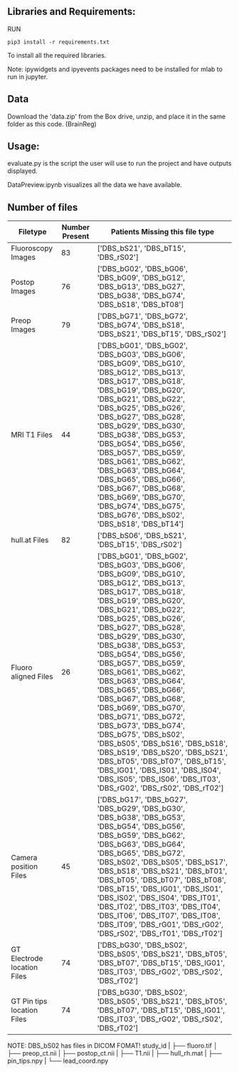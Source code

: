 ## Libraries and Requirements:

RUN

`pip3 install -r requirements.txt`

To install all the required libraries.

Note: ipywidgets and ipyevents packages need to be installed for mlab to run in jupyter.

## Data
Download the 'data.zip' from the Box drive, unzip, and place it in the same folder as this code. (BrainReg)

## Usage:

evaluate.py is the script the user will use to run the project and have outputs displayed.

DataPreview.ipynb visualizes all the data we have available.


## Number of files
Filetype | Number Present | Patients Missing this file type | 
--- | --- | --- |
Fluoroscopy Images | 83 | ['DBS_bS21', 'DBS_bT15', 'DBS_rS02'] |
Postop Images | 76 | ['DBS_bG02', 'DBS_bG06', 'DBS_bG09', 'DBS_bG12', 'DBS_bG13', 'DBS_bG27', 'DBS_bG38', 'DBS_bG74', 'DBS_bS18', 'DBS_bT08']|
Preop Images | 79 |['DBS_bG71', 'DBS_bG72', 'DBS_bG74', 'DBS_bS18', 'DBS_bS21', 'DBS_bT15', 'DBS_rS02'] |
MRI T1 Files | 44 |['DBS_bG01', 'DBS_bG02', 'DBS_bG03', 'DBS_bG06', 'DBS_bG09', 'DBS_bG10', 'DBS_bG12', 'DBS_bG13', 'DBS_bG17', 'DBS_bG18', 'DBS_bG19', 'DBS_bG20', 'DBS_bG21', 'DBS_bG22', 'DBS_bG25', 'DBS_bG26', 'DBS_bG27', 'DBS_bG28', 'DBS_bG29', 'DBS_bG30', 'DBS_bG38', 'DBS_bG53', 'DBS_bG54', 'DBS_bG56', 'DBS_bG57', 'DBS_bG59', 'DBS_bG61', 'DBS_bG62', 'DBS_bG63', 'DBS_bG64', 'DBS_bG65', 'DBS_bG66', 'DBS_bG67', 'DBS_bG68', 'DBS_bG69', 'DBS_bG70', 'DBS_bG74', 'DBS_bG75', 'DBS_bG76', 'DBS_bS02', 'DBS_bS18', 'DBS_bT14'] |
hull.at Files | 82 | ['DBS_bS06', 'DBS_bS21', 'DBS_bT15', 'DBS_rS02']|
Fluoro aligned Files | 26 |['DBS_bG01', 'DBS_bG02', 'DBS_bG03', 'DBS_bG06', 'DBS_bG09', 'DBS_bG10', 'DBS_bG12', 'DBS_bG13', 'DBS_bG17', 'DBS_bG18', 'DBS_bG19', 'DBS_bG20', 'DBS_bG21', 'DBS_bG22', 'DBS_bG25', 'DBS_bG26', 'DBS_bG27', 'DBS_bG28', 'DBS_bG29', 'DBS_bG30', 'DBS_bG38', 'DBS_bG53', 'DBS_bG54', 'DBS_bG56', 'DBS_bG57', 'DBS_bG59', 'DBS_bG61', 'DBS_bG62', 'DBS_bG63', 'DBS_bG64', 'DBS_bG65', 'DBS_bG66', 'DBS_bG67', 'DBS_bG68', 'DBS_bG69', 'DBS_bG70', 'DBS_bG71', 'DBS_bG72', 'DBS_bG73', 'DBS_bG74', 'DBS_bG75', 'DBS_bS02', 'DBS_bS05', 'DBS_bS16', 'DBS_bS18', 'DBS_bS19', 'DBS_bS20', 'DBS_bS21', 'DBS_bT05', 'DBS_bT07', 'DBS_bT15', 'DBS_IG01', 'DBS_IS01', 'DBS_IS04', 'DBS_IS05', 'DBS_IS06', 'DBS_IT03', 'DBS_rG02', 'DBS_rS02', 'DBS_rT02'] |
Camera position Files | 45 | ['DBS_bG17', 'DBS_bG27', 'DBS_bG29', 'DBS_bG30', 'DBS_bG38', 'DBS_bG53', 'DBS_bG54', 'DBS_bG56', 'DBS_bG59', 'DBS_bG62', 'DBS_bG63', 'DBS_bG64', 'DBS_bG65', 'DBS_bG72', 'DBS_bS02', 'DBS_bS05', 'DBS_bS17', 'DBS_bS18', 'DBS_bS21', 'DBS_bT01', 'DBS_bT05', 'DBS_bT07', 'DBS_bT08', 'DBS_bT15', 'DBS_IG01', 'DBS_IS01', 'DBS_IS02', 'DBS_IS04', 'DBS_IT01', 'DBS_IT02', 'DBS_IT03', 'DBS_IT04', 'DBS_IT06', 'DBS_IT07', 'DBS_IT08', 'DBS_IT09', 'DBS_rG01', 'DBS_rG02', 'DBS_rS02', 'DBS_rT01', 'DBS_rT02'] |
GT Electrode location Files | 74 |['DBS_bG30', 'DBS_bS02', 'DBS_bS05', 'DBS_bS21', 'DBS_bT05', 'DBS_bT07', 'DBS_bT15', 'DBS_IG01', 'DBS_IT03', 'DBS_rG02', 'DBS_rS02', 'DBS_rT02']  |
GT Pin tips location Files | 74 |['DBS_bG30', 'DBS_bS02', 'DBS_bS05', 'DBS_bS21', 'DBS_bT05', 'DBS_bT07', 'DBS_bT15', 'DBS_IG01', 'DBS_IT03', 'DBS_rG02', 'DBS_rS02', 'DBS_rT02'] |

NOTE: DBS_bS02 has files in DICOM FOMAT!
study_id
|
├── fluoro.tif
│   
├── preop_ct.nii
|
├── postop_ct.nii
|
├── T1.nii
|
├── hull_rh.mat
|
├── pin_tips.npy
|
└── lead_coord.npy

